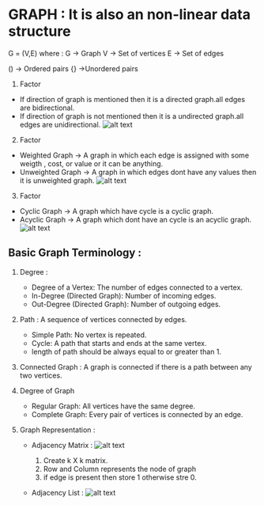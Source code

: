 # GRAPH : It is also an non-linear data structure

G = (V,E)
where : G -> Graph 
        V -> Set of vertices
        E -> Set of edges

() -> Ordered pairs
{} ->Unordered pairs


1. Factor
* If direction of graph is mentioned then it is a directed graph.all edges are bidirectional.
* If direction of graph is not mentioned then it is a undirected graph.all edges are unidirectional.
  ![alt text](https://i.sstatic.net/5xkVt.png)


2. Factor
* Weighted Graph -> A graph in which each edge is assigned with some weigth , cost, or value or it can be anything.
* Unweighted Graph -> A graph in which edges dont have any values then it is unweighted graph.
  ![alt text](https://encrypted-tbn0.gstatic.com/images?q=tbn:ANd9GcSNGXHHiUcXTULCnbVB1y6KWYfIZTWAViNk5w&s)


3. Factor
* Cyclic Graph -> A graph which have cycle is a cyclic graph.
* Acyclic Graph -> A graph which dont have an cycle is an acyclic graph.
  ![alt text](https://afteracademy.com/images/introduction-to-graph-in-programming-cyclic-acyclic-graph-5ff471a71f3b0a58.png)


## Basic Graph Terminology :
1. Degree : 
   * Degree of a Vertex: The number of edges connected to a vertex.
   * In-Degree (Directed Graph): Number of incoming edges.
   * Out-Degree (Directed Graph): Number of outgoing edges.


2. Path : A sequence of vertices connected by edges.
   * Simple Path: No vertex is repeated.
   * Cycle: A path that starts and ends at the same vertex.
   * length of path should be always equal to or greater than 1.


3. Connected Graph : A graph is connected if there is a path between any two vertices.


4. Degree of Graph
   * Regular Graph: All vertices have the same degree.
   * Complete Graph: Every pair of vertices is connected by an edge.

5. Graph Representation : 
   * Adjacency Matrix : 
    ![alt text](https://studyglance.in/ds/images/Adjacency-Matrix.jpg)
     1. Create k X k matrix.
     2. Row and Column represents the node of graph
     3. if edge is present then store 1 otherwise stre 0.

   * Adjacency List : 
    ![alt text](https://media.geeksforgeeks.org/wp-content/uploads/20231130131603/Graph-Representation-of-Undirected-graph-to-Adjacency-List.png)